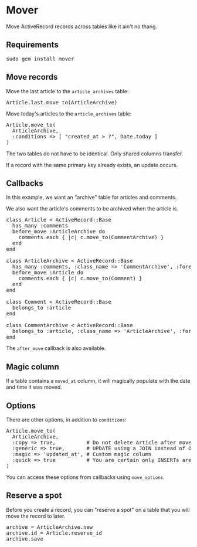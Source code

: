 Mover
=====

Move ActiveRecord records across tables like it ain't no thang.

Requirements
------------

<pre>
sudo gem install mover
</pre>

Move records
------------

Move the last article to the <code>article_archives</code> table:

<pre>
Article.last.move_to(ArticleArchive)
</pre>

Move today's articles to the <code>article_archives</code> table:

<pre>
Article.move_to(
  ArticleArchive,
  :conditions => [ "created_at > ?", Date.today ]
)
</pre>

The two tables do not have to be identical. Only shared columns transfer.

If a record with the same primary key already exists, an update occurs.

Callbacks
---------

In this example, we want an "archive" table for articles and comments.

We also want the article's comments to be archived when the article is.

<pre>
class Article < ActiveRecord::Base
  has_many :comments
  before_move :ArticleArchive do
    comments.each { |c| c.move_to(CommentArchive) }
  end
end

class ArticleArchive < ActiveRecord::Base
  has_many :comments, :class_name => 'CommentArchive', :foreign_key => 'article_id'
  before_move :Article do
    comments.each { |c| c.move_to(Comment) }
  end
end

class Comment < ActiveRecord::Base
  belongs_to :article
end

class CommentArchive < ActiveRecord::Base
  belongs_to :article, :class_name => 'ArticleArchive', :foreign_key => 'article_id'
end
</pre>

The <code>after\_move</code> callback is also available.

Magic column
------------

If a table contains a <code>moved_at</code> column, it will magically populate with the date and time it was moved.

Options
-------

There are other options, in addition to <code>conditions</code>:

<pre>
Article.move_to(
  ArticleArchive,
  :copy => true,          # Do not delete Article after move
  :generic => true,       # UPDATE using a JOIN instead of ON DUPLICATE KEY UPDATE (slower on MySQL)
  :magic => 'updated_at', # Custom magic column
  :quick => true          # You are certain only INSERTs are necessary, no UPDATEs
)
</pre>

You can access these options from callbacks using <code>move_options</code>.

Reserve a spot
--------------

Before you create a record, you can "reserve a spot" on a table that you will move the record to later.

<pre>
archive = ArticleArchive.new
archive.id = Article.reserve_id
archive.save
</pre>